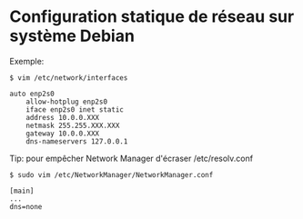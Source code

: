 # Configuration statique de réseau sur système Debian

Exemple:

	$ vim /etc/network/interfaces

	auto enp2s0
		allow-hotplug enp2s0
		iface enp2s0 inet static
		address 10.0.0.XXX
		netmask 255.255.XXX.XXX
		gateway 10.0.0.XXX
		dns-nameservers 127.0.0.1

Tip: pour empêcher Network Manager d'écraser /etc/resolv.conf

	$ sudo vim /etc/NetworkManager/NetworkManager.conf
	
	[main]
	...
	dns=none

